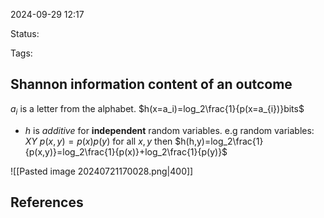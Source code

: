 

2024-09-29 12:17

Status: 

Tags:

## Shannon information content of an outcome

$a_i$ is a letter from the alphabet.
$h(x=a_i)=log_2\frac{1}{p(x=a_{i})}bits$

- $h$ is *additive* for **independent** random variables.
	e.g  random variables: $XY$
	$p(x,y)=p(x)p(y)$ for all $x,y$
	then $h(h,y)=log_2\frac{1}{p(x,y)}=log_2\frac{1}{p(x)}+log_2\frac{1}{p(y)}$

![[Pasted image 20240721170028.png|400]]

## References

